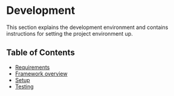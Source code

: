 # Development

This section explains the development environment and contains instructions
for setting the project environment up.


## Table of Contents

- [Requirements](development/requirements.md)
- [Framework overview](development/framework.md)
- [Setup](development/setup.md)
- [Testing](development/testing.md)

